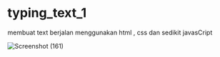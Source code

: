 # typing_text_1
membuat text berjalan menggunakan html , css dan sedikit javasCript


![Screenshot (161)](https://user-images.githubusercontent.com/81865062/162374150-7cba1e08-2e1d-4bf9-ba5b-15a411f9bf4a.png)
